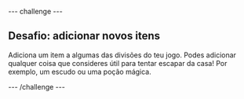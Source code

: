 \--- challenge \---

## Desafio: adicionar novos itens

Adiciona um item a algumas das divisões do teu jogo. Podes adicionar qualquer coisa que consideres útil para tentar escapar da casa! Por exemplo, um escudo ou uma poção mágica.

\--- /challenge \---